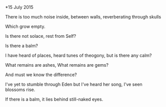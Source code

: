 *15 July 2015

There is too much noise
inside, between walls,
reverberating through skulls

Which grow empty.

Is there not solace, rest
from Self?

Is there a balm?

I have heard of places,
heard tunes of theogony,
but is there any calm?

What remains are ashes,
What remains are gems?

And must we know the difference?

I've yet to stumble through Eden
but I've heard her song,
I’ve seen blossoms rise.

If there is a balm, it lies
behind still-naked eyes.  